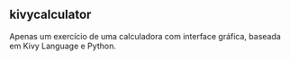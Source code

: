 ## kivycalculator
Apenas um exercício de uma calculadora com interface gráfica, baseada em Kivy Language e Python.

